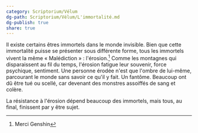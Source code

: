 ```yaml
---
category: Scriptorium/Vélum
dg-path: Scriptorium/Vélum/L'immortalité.md
dg-publish: true
share: true
---
```


Il existe certains êtres immortels dans le monde invisible. Bien que cette immortalité puisse se présenter sous différente forme, tous les immortels vivent la même « Malédiction » : l'érosion.[^1]
Comme les montagnes qui disparaissent au fil du temps, l'érosion fatigue leur souvenir, force psychique, sentiment. Une personne érodée n'est que l'ombre de lui-même, parcourant le monde sans savoir ce qu'il y fait. Un fantôme. Beaucoup ont dû être tué ou scellé, car devenant des monstres assoiffés de sang et colère.

La résistance à l'érosion dépend beaucoup des immortels, mais tous, au final, finissent par y être sujet. 

[^1]: Merci Genshin